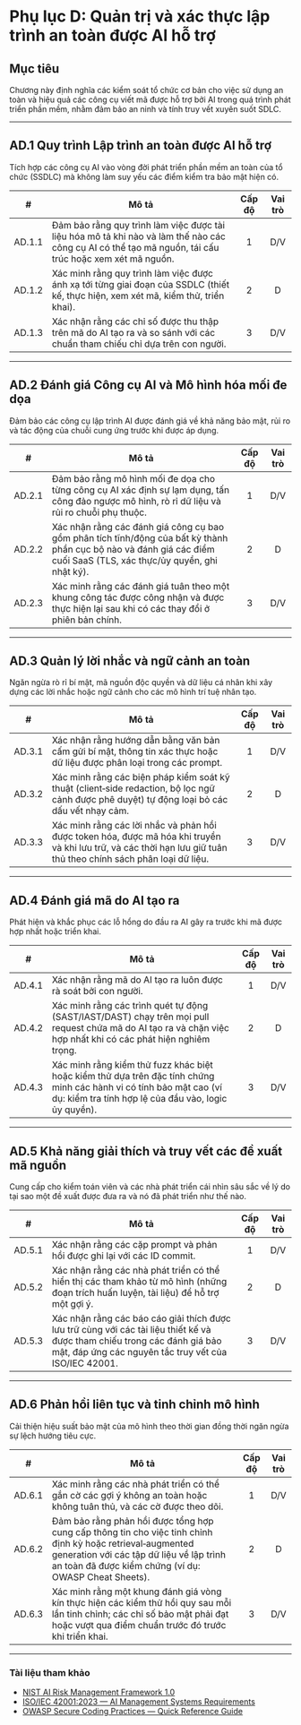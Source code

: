 # Phụ lục D: Quản trị và xác thực lập trình an toàn được AI hỗ trợ

## Mục tiêu

Chương này định nghĩa các kiểm soát tổ chức cơ bản cho việc sử dụng an toàn và hiệu quả các công cụ viết mã được hỗ trợ bởi AI trong quá trình phát triển phần mềm, nhằm đảm bảo an ninh và tính truy vết xuyên suốt SDLC.

---

## AD.1 Quy trình Lập trình an toàn được AI hỗ trợ

Tích hợp các công cụ AI vào vòng đời phát triển phần mềm an toàn của tổ chức (SSDLC) mà không làm suy yếu các điểm kiểm tra bảo mật hiện có.

|   #    | Mô tả                                                                                                                                                  | Cấp độ | Vai trò |
| :----: | ------------------------------------------------------------------------------------------------------------------------------------------------------ | :----: | :-----: |
| AD.1.1 | Đảm bảo rằng quy trình làm việc được tài liệu hóa mô tả khi nào và làm thế nào các công cụ AI có thể tạo mã nguồn, tái cấu trúc hoặc xem xét mã nguồn. |   1    |   D/V   |
| AD.1.2 | Xác minh rằng quy trình làm việc được ánh xạ tới từng giai đoạn của SSDLC (thiết kế, thực hiện, xem xét mã, kiểm thử, triển khai).                     |   2    |    D    |
| AD.1.3 | Xác nhận rằng các chỉ số được thu thập trên mã do AI tạo ra và so sánh với các chuẩn tham chiếu chỉ dựa trên con người.                                |   3    |   D/V   |

---

## AD.2 Đánh giá Công cụ AI và Mô hình hóa mối đe dọa

Đảm bảo các công cụ lập trình AI được đánh giá về khả năng bảo mật, rủi ro và tác động của chuỗi cung ứng trước khi được áp dụng.

|   #    | Mô tả                                                                                                                                                                 | Cấp độ | Vai trò |
| :----: | --------------------------------------------------------------------------------------------------------------------------------------------------------------------- | :----: | :-----: |
| AD.2.1 | Đảm bảo rằng mô hình mối đe dọa cho từng công cụ AI xác định sự lạm dụng, tấn công đảo ngược mô hình, rò rỉ dữ liệu và rủi ro chuỗi phụ thuộc.                        |   1    |   D/V   |
| AD.2.2 | Xác nhận rằng các đánh giá công cụ bao gồm phân tích tĩnh/động của bất kỳ thành phần cục bộ nào và đánh giá các điểm cuối SaaS (TLS, xác thực/ủy quyền, ghi nhật ký). |   2    |    D    |
| AD.2.3 | Xác minh rằng các đánh giá tuân theo một khung công tác được công nhận và được thực hiện lại sau khi có các thay đổi ở phiên bản chính.                               |   3    |   D/V   |

---

## AD.3 Quản lý lời nhắc và ngữ cảnh an toàn

Ngăn ngừa rò rỉ bí mật, mã nguồn độc quyền và dữ liệu cá nhân khi xây dựng các lời nhắc hoặc ngữ cảnh cho các mô hình trí tuệ nhân tạo.

|   #    | Mô tả                                                                                                                                                             | Cấp độ | Vai trò |
| :----: | ----------------------------------------------------------------------------------------------------------------------------------------------------------------- | :----: | :-----: |
| AD.3.1 | Xác nhận rằng hướng dẫn bằng văn bản cấm gửi bí mật, thông tin xác thực hoặc dữ liệu được phân loại trong các prompt.                                             |   1    |   D/V   |
| AD.3.2 | Xác minh rằng các biện pháp kiểm soát kỹ thuật (client‑side redaction, bộ lọc ngữ cảnh được phê duyệt) tự động loại bỏ các dấu vết nhạy cảm.                      |   2    |    D    |
| AD.3.3 | Xác minh rằng các lời nhắc và phản hồi được token hóa, được mã hóa khi truyền và khi lưu trữ, và các thời hạn lưu giữ tuân thủ theo chính sách phân loại dữ liệu. |   3    |   D/V   |

---

## AD.4 Đánh giá mã do AI tạo ra

Phát hiện và khắc phục các lỗ hổng do đầu ra AI gây ra trước khi mã được hợp nhất hoặc triển khai.

|   #    | Mô tả                                                                                                                                                                       | Cấp độ | Vai trò |
| :----: | --------------------------------------------------------------------------------------------------------------------------------------------------------------------------- | :----: | :-----: |
| AD.4.1 | Xác nhận rằng mã do AI tạo ra luôn được rà soát bởi con người.                                                                                                              |   1    |   D/V   |
| AD.4.2 | Xác minh rằng các trình quét tự động (SAST/IAST/DAST) chạy trên mọi pull request chứa mã do AI tạo ra và chặn việc hợp nhất khi có các phát hiện nghiêm trọng.              |   2    |    D    |
| AD.4.3 | Xác minh rằng kiểm thử fuzz khác biệt hoặc kiểm thử dựa trên đặc tính chứng minh các hành vi có tính bảo mật cao (ví dụ: kiểm tra tính hợp lệ của đầu vào, logic ủy quyền). |   3    |   D/V   |

---

## AD.5 Khả năng giải thích và truy vết các đề xuất mã nguồn

Cung cấp cho kiểm toán viên và các nhà phát triển cái nhìn sâu sắc về lý do tại sao một đề xuất được đưa ra và nó đã phát triển như thế nào.

|   #    | Mô tả                                                                                                                                                                              | Cấp độ | Vai trò |
| :----: | ---------------------------------------------------------------------------------------------------------------------------------------------------------------------------------- | :----: | :-----: |
| AD.5.1 | Xác nhận rằng các cặp prompt và phản hồi được ghi lại với các ID commit.                                                                                                           |   1    |   D/V   |
| AD.5.2 | Xác nhận rằng các nhà phát triển có thể hiển thị các tham khảo từ mô hình (những đoạn trích huấn luyện, tài liệu) để hỗ trợ một gợi ý.                                             |   2    |    D    |
| AD.5.3 | Xác nhận rằng các báo cáo giải thích được lưu trữ cùng với các tài liệu thiết kế và được tham chiếu trong các đánh giá bảo mật, đáp ứng các nguyên tắc truy vết của ISO/IEC 42001. |   3    |   D/V   |

---

## AD.6 Phản hồi liên tục và tinh chỉnh mô hình

Cải thiện hiệu suất bảo mật của mô hình theo thời gian đồng thời ngăn ngừa sự lệch hướng tiêu cực.

|   #    | Mô tả                                                                                                                                                                                                           | Cấp độ | Vai trò |
| :----: | --------------------------------------------------------------------------------------------------------------------------------------------------------------------------------------------------------------- | :----: | :-----: |
| AD.6.1 | Xác minh rằng các nhà phát triển có thể gắn cờ các gợi ý không an toàn hoặc không tuân thủ, và các cờ được theo dõi.                                                                                            |   1    |   D/V   |
| AD.6.2 | Đảm bảo rằng phản hồi được tổng hợp cung cấp thông tin cho việc tinh chỉnh định kỳ hoặc retrieval‑augmented generation với các tập dữ liệu về lập trình an toàn đã được kiểm chứng (ví dụ: OWASP Cheat Sheets). |   2    |    D    |
| AD.6.3 | Xác minh rằng một khung đánh giá vòng kín thực hiện các kiểm thử hồi quy sau mỗi lần tinh chỉnh; các chỉ số bảo mật phải đạt hoặc vượt qua điểm chuẩn trước đó trước khi triển khai.                            |   3    |   D/V   |

---

### Tài liệu tham khảo

* [NIST AI Risk Management Framework 1.0](https://nvlpubs.nist.gov/nistpubs/ai/nist.ai.100-1.pdf)
* [ISO/IEC 42001:2023 — AI Management Systems Requirements](https://www.iso.org/standard/81230.html)
* [OWASP Secure Coding Practices — Quick Reference Guide](https://owasp.org/www-project-secure-coding-practices-quick-reference-guide/)

